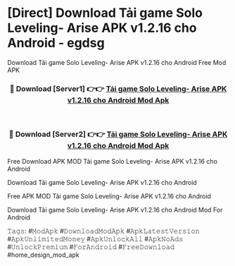 # [Direct] Download Tải game Solo Leveling- Arise APK v1.2.16 cho Android - egdsg
Download Tải game Solo Leveling- Arise APK v1.2.16 cho Android Free Mod APK

<div align="center">
<h3>🔴 Download [Server1] 👉👉 <a href="https://apk-comot.site?title=Tải_game_Solo_Leveling-_Arise_APK_v1.2.16_cho_Android">Tải game Solo Leveling- Arise APK v1.2.16 cho Android Mod Apk</a></h3><br>

<h3>🔴 Download [Server2] 👉👉 <a href="https://apk-comot.site?title=Tải_game_Solo_Leveling-_Arise_APK_v1.2.16_cho_Android">Tải game Solo Leveling- Arise APK v1.2.16 cho Android Mod Apk</a></h3>
</div>


Free Download APK MOD Tải game Solo Leveling- Arise APK v1.2.16 cho Android

Download Tải game Solo Leveling- Arise APK v1.2.16 cho Android 

Free APK MOD Tải game Solo Leveling- Arise APK v1.2.16 cho Android 

Download Tải game Solo Leveling- Arise APK v1.2.16 cho Android Mod For Android

𝚃𝚊𝚐𝚜: #𝙼𝚘𝚍𝙰𝚙𝚔 #𝙳𝚘𝚠𝚗𝚕𝚘𝚊𝚍𝙼𝚘𝚍𝙰𝚙𝚔 #𝙰𝚙𝚔𝙻𝚊𝚝𝚎𝚜𝚝𝚅𝚎𝚛𝚜𝚒𝚘𝚗 #𝙰𝚙𝚔𝚄𝚗𝚕𝚒𝚖𝚒𝚝𝚎𝚍𝙼𝚘𝚗𝚎𝚢 #𝙰𝚙𝚔𝚄𝚗𝚕𝚘𝚌𝚔𝙰𝚕𝚕 #𝙰𝚙𝚔𝙽𝚘𝙰𝚍𝚜 #𝚄𝚗𝚕𝚘𝚌𝚔𝙿𝚛𝚎𝚖𝚒𝚞𝚖 #𝙵𝚘𝚛𝙰𝚗𝚍𝚛𝚘𝚒𝚍 #𝙵𝚛𝚎𝚎𝙳𝚘𝚠𝚗𝚕𝚘𝚊𝚍 #home_design_mod_apk